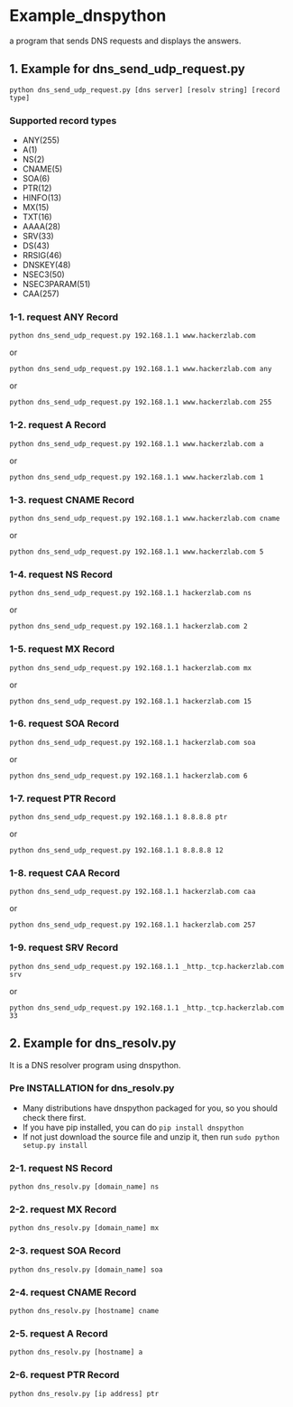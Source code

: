 # Example_dnspython

a program that sends DNS requests and displays the answers.


## 1. Example for dns_send_udp_request.py

```
python dns_send_udp_request.py [dns server] [resolv string] [record type]
```

### Supported record types

* ANY(255)
* A(1)
* NS(2)
* CNAME(5)
* SOA(6)
* PTR(12)
* HINFO(13)
* MX(15)
* TXT(16)
* AAAA(28)
* SRV(33)
* DS(43)
* RRSIG(46)
* DNSKEY(48)
* NSEC3(50)
* NSEC3PARAM(51)
* CAA(257)

### 1-1. request ANY Record

```
python dns_send_udp_request.py 192.168.1.1 www.hackerzlab.com
```
or
```
python dns_send_udp_request.py 192.168.1.1 www.hackerzlab.com any
```
or
```
python dns_send_udp_request.py 192.168.1.1 www.hackerzlab.com 255
```

### 1-2. request A Record

```
python dns_send_udp_request.py 192.168.1.1 www.hackerzlab.com a
```
or
```
python dns_send_udp_request.py 192.168.1.1 www.hackerzlab.com 1
```

### 1-3. request CNAME Record

```
python dns_send_udp_request.py 192.168.1.1 www.hackerzlab.com cname
```
or
```
python dns_send_udp_request.py 192.168.1.1 www.hackerzlab.com 5
```

### 1-4. request NS Record

```
python dns_send_udp_request.py 192.168.1.1 hackerzlab.com ns
```
or
```
python dns_send_udp_request.py 192.168.1.1 hackerzlab.com 2
```

### 1-5. request MX Record

```
python dns_send_udp_request.py 192.168.1.1 hackerzlab.com mx
```
or
```
python dns_send_udp_request.py 192.168.1.1 hackerzlab.com 15
```

### 1-6. request SOA Record

```
python dns_send_udp_request.py 192.168.1.1 hackerzlab.com soa
```
or
```
python dns_send_udp_request.py 192.168.1.1 hackerzlab.com 6
```

### 1-7. request PTR Record

```
python dns_send_udp_request.py 192.168.1.1 8.8.8.8 ptr
```
or
```
python dns_send_udp_request.py 192.168.1.1 8.8.8.8 12
```

### 1-8. request CAA Record

```
python dns_send_udp_request.py 192.168.1.1 hackerzlab.com caa
```
or
```
python dns_send_udp_request.py 192.168.1.1 hackerzlab.com 257
```

### 1-9. request SRV Record

```
python dns_send_udp_request.py 192.168.1.1 _http._tcp.hackerzlab.com srv
```
or
```
python dns_send_udp_request.py 192.168.1.1 _http._tcp.hackerzlab.com 33
```


## 2. Example for dns_resolv.py

It is a DNS resolver program using dnspython.


### Pre INSTALLATION for dns_resolv.py

* Many distributions have dnspython packaged for you, so you should
  check there first.
* If you have pip installed, you can do `pip install dnspython`
* If not just download the source file and unzip it, then run
  `sudo python setup.py install`


### 2-1. request NS Record

```
python dns_resolv.py [domain_name] ns
```

### 2-2. request MX Record

```
python dns_resolv.py [domain_name] mx
```


### 2-3. request SOA Record

```
python dns_resolv.py [domain_name] soa
```

### 2-4. request CNAME Record

```
python dns_resolv.py [hostname] cname
```

### 2-5. request A Record

```
python dns_resolv.py [hostname] a
```

### 2-6. request PTR Record

```
python dns_resolv.py [ip address] ptr
```
